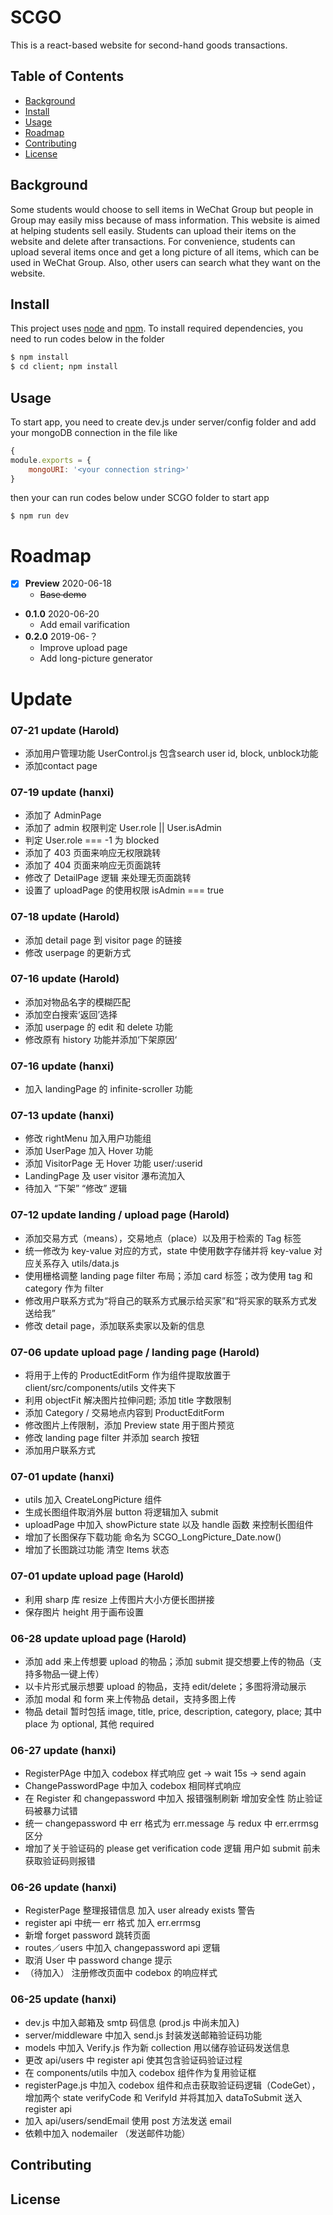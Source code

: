 # SCGO

This is a react-based website for second-hand goods transactions.

## Table of Contents

- [Background](#background)
- [Install](#install)
- [Usage](#usage)
- [Roadmap](#roadmap)
- [Contributing](#contributing)
- [License](#license)

## Background

Some students would choose to sell items in WeChat Group but people in Group may easily miss because of mass information. This website is aimed at helping students sell easily. Students can upload their items on the website and delete after transactions. For convenience, students can upload several items once and get a long picture of all items, which can be used in WeChat Group. Also, other users can search what they want on the website.

## Install

This project uses [node](http://nodejs.org) and [npm](https://npmjs.com). To install required dependencies, you need to run codes below in the folder

```sh
$ npm install
$ cd client; npm install
```

## Usage

To start app, you need to create dev.js under server/config folder and add your mongoDB connection in the file like

```js
{
module.exports = {
    mongoURI: '<your connection string>'
}
```

then your can run codes below under SCGO folder to start app

```
$ npm run dev
```

# Roadmap

- [x] **Preview** 2020-06-18
  - ~~Base demo~~
- **0.1.0** 2020-06-20
  - Add email varification
- **0.2.0** 2019-06-？
  - Improve upload page
  - Add long-picture generator

# Update

### 07-21 update (Harold)

- 添加用户管理功能 UserControl.js 包含search user id, block, unblock功能
- 添加contact page

### 07-19 update (hanxi)

- 添加了 AdminPage
- 添加了 admin 权限判定 User.role || User.isAdmin
- 判定 User.role === -1 为 blocked
- 添加了 403 页面来响应无权限跳转
- 添加了 404 页面来响应无页面跳转
- 修改了 DetailPage 逻辑 来处理无页面跳转
- 设置了 uploadPage 的使用权限 isAdmin === true

### 07-18 update (Harold)

- 添加 detail page 到 visitor page 的链接
- 修改 userpage 的更新方式

### 07-16 update (Harold)

- 添加对物品名字的模糊匹配
- 添加空白搜索‘返回’选择
- 添加 userpage 的 edit 和 delete 功能
- 修改原有 history 功能并添加‘下架原因‘

### 07-16 update (hanxi)

- 加入 landingPage 的 infinite-scroller 功能

### 07-13 update (hanxi)

- 修改 rightMenu 加入用户功能组
- 添加 UserPage 加入 Hover 功能
- 添加 VisitorPage 无 Hover 功能 user/:userid
- LandingPage 及 user visitor 瀑布流加入
- 待加入 “下架” “修改” 逻辑

### 07-12 update landing / upload page (Harold)

- 添加交易方式（means），交易地点（place）以及用于检索的 Tag 标签
- 统一修改为 key-value 对应的方式，state 中使用数字存储并将 key-value 对应关系存入 utils/data.js
- 使用栅格调整 landing page filter 布局；添加 card 标签；改为使用 tag 和 category 作为 filter
- 修改用户联系方式为“将自己的联系方式展示给买家”和“将买家的联系方式发送给我”
- 修改 detail page，添加联系卖家以及新的信息

### 07-06 update upload page / landing page (Harold)

- 将用于上传的 ProductEditForm 作为组件提取放置于 client/src/components/utils 文件夹下
- 利用 objectFit 解决图片拉伸问题; 添加 title 字数限制
- 添加 Category / 交易地点内容到 ProductEditForm
- 修改图片上传限制，添加 Preview state 用于图片预览
- 修改 landing page filter 并添加 search 按钮
- 添加用户联系方式

### 07-01 update (hanxi)

- utils 加入 CreateLongPicture 组件
- 生成长图组件取消外层 button 将逻辑加入 submit
- uploadPage 中加入 showPicture state 以及 handle 函数 来控制长图组件
- 增加了长图保存下载功能 命名为 SCGO_LongPicture_Date.now()
- 增加了长图跳过功能 清空 Items 状态

### 07-01 update upload page (Harold)

- 利用 sharp 库 resize 上传图片大小方便长图拼接
- 保存图片 height 用于画布设置

### 06-28 update upload page (Harold)

- 添加 add 来上传想要 upload 的物品；添加 submit 提交想要上传的物品（支持多物品一键上传）
- 以卡片形式展示想要 upload 的物品，支持 edit/delete；多图将滑动展示
- 添加 modal 和 form 来上传物品 detail，支持多图上传
- 物品 detail 暂时包括 image, title, price, description, category, place; 其中 place 为 optional, 其他 required

### 06-27 update (hanxi)

- RegisterPAge 中加入 codebox 样式响应 get -> wait 15s -> send again
- ChangePasswordPage 中加入 codebox 相同样式响应
- 在 Register 和 changepassword 中加入 报错强制刷新 增加安全性 防止验证码被暴力试错
- 统一 changepassword 中 err 格式为 err.message 与 redux 中 err.errmsg 区分
- 增加了关于验证码的 please get verification code 逻辑 用户如 submit 前未获取验证码则报错

### 06-26 update (hanxi)

- RegisterPage 整理报错信息 加入 user already exists 警告
- register api 中统一 err 格式 加入 err.errmsg
- 新增 forget password 跳转页面
- routes／users 中加入 changepassword api 逻辑
- 取消 User 中 password change 提示
- （待加入） 注册修改页面中 codebox 的响应样式

### 06-25 update (hanxi)

- dev.js 中加入邮箱及 smtp 码信息 (prod.js 中尚未加入)
- server/middleware 中加入 send.js 封装发送邮箱验证码功能
- models 中加入 Verify.js 作为新 collection 用以储存验证码发送信息
- 更改 api/users 中 register api 使其包含验证码验证过程
- 在 components/utils 中加入 codebox 组件作为复用验证框
- registerPage.js 中加入 codebox 组件和点击获取验证码逻辑（CodeGet），增加两个 state verifyCode 和 VerifyId 并将其加入 dataToSubmit 送入 register api
- 加入 api/users/sendEmail 使用 post 方法发送 email
- 依赖中加入 nodemailer （发送邮件功能）

## Contributing

## License

